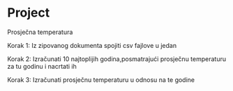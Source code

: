 # Project

Prosječna temperatura

Korak 1: Iz zipovanog dokumenta spojiti csv fajlove u jedan

Korak 2: Izračunati 10 najtoplijih godina,posmatrajući prosječnu temperaturu za tu godinu i nacrtati ih

Korak 3: Izračunati prosječnu temperaturu u odnosu na te godine
